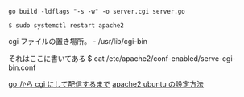 ```
go build -ldflags "-s -w" -o server.cgi server.go

$ sudo systemctl restart apache2
```

cgi ファイルの置き場所。 - /usr/lib/cgi-bin

それはここに書いてある
$ cat /etc/apache2/conf-enabled/serve-cgi-bin.conf 


[go から cgi にして配信するまで](https://tech-blog.s-yoshiki.com/entry/188)
[apache2 ubuntu の設定方法](https://www.server-world.info/query?os=Ubuntu_20.04&p=httpd&f=5)


